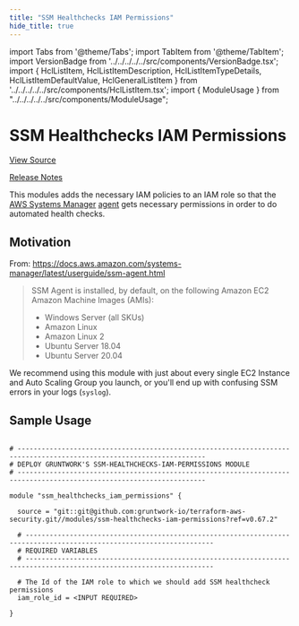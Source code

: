```yaml
---
title: "SSM Healthchecks IAM Permissions"
hide_title: true
---
```


import Tabs from '@theme/Tabs';
import TabItem from '@theme/TabItem';
import VersionBadge from '../../../../../src/components/VersionBadge.tsx';
import { HclListItem, HclListItemDescription, HclListItemTypeDetails, HclListItemDefaultValue, HclGeneralListItem } from '../../../../../src/components/HclListItem.tsx';
import { ModuleUsage } from "../../../../../src/components/ModuleUsage";

<VersionBadge repoTitle="Security Modules" version="0.67.2" />

# SSM Healthchecks IAM Permissions

<a href="https://github.com/gruntwork-io/terraform-aws-security/tree/main/modules/ssm-healthchecks-iam-permissions" className="link-button" title="View the source code for this module in GitHub.">View Source</a>

<a href="https://github.com/gruntwork-io/terraform-aws-security/releases?q=" className="link-button" title="Release notes for only the service catalog versions which impacted this service.">Release Notes</a>

This modules adds the necessary IAM policies to an IAM role so that the [AWS Systems Manager](https://docs.aws.amazon.com/systems-manager/latest/userguide/what-is-systems-manager.html) [agent](https://docs.aws.amazon.com/systems-manager/latest/userguide/ssm-agent.html) gets necessary permissions in order to do automated health checks.

## Motivation

From: https://docs.aws.amazon.com/systems-manager/latest/userguide/ssm-agent.html

> SSM Agent is installed, by default, on the following Amazon EC2 Amazon Machine Images (AMIs):
>
> *   Windows Server (all SKUs)
> *   Amazon Linux
> *   Amazon Linux 2
> *   Ubuntu Server 18.04
> *   Ubuntu Server 20.04

We recommend using this module with just about every single EC2 Instance and Auto Scaling Group you launch, or you'll end up with confusing SSM errors in your logs (`syslog`).

## Sample Usage

<ModuleUsage>

```hcl title="main.tf"

# ---------------------------------------------------------------------------------------------------------------------
# DEPLOY GRUNTWORK'S SSM-HEALTHCHECKS-IAM-PERMISSIONS MODULE
# ---------------------------------------------------------------------------------------------------------------------

module "ssm_healthchecks_iam_permissions" {

  source = "git::git@github.com:gruntwork-io/terraform-aws-security.git//modules/ssm-healthchecks-iam-permissions?ref=v0.67.2"

  # ---------------------------------------------------------------------------------------------------------------------
  # REQUIRED VARIABLES
  # ---------------------------------------------------------------------------------------------------------------------

  # The Id of the IAM role to which we should add SSM healthcheck permissions
  iam_role_id = <INPUT REQUIRED>

}

```

</ModuleUsage>


<!-- ##DOCS-SOURCER-START
{
  "originalSources": [
    "https://github.com/gruntwork-io/terraform-aws-security/tree/main/modules/ssm-healthchecks-iam-permissions/readme.md",
    "https://github.com/gruntwork-io/terraform-aws-security/tree/main/modules/ssm-healthchecks-iam-permissions/variables.tf",
    "https://github.com/gruntwork-io/terraform-aws-security/tree/main/modules/ssm-healthchecks-iam-permissions/outputs.tf"
  ],
  "sourcePlugin": "module-catalog-api",
  "hash": "e0d82a641b2e4d8c21115e24f7d9fa7b"
}
##DOCS-SOURCER-END -->
